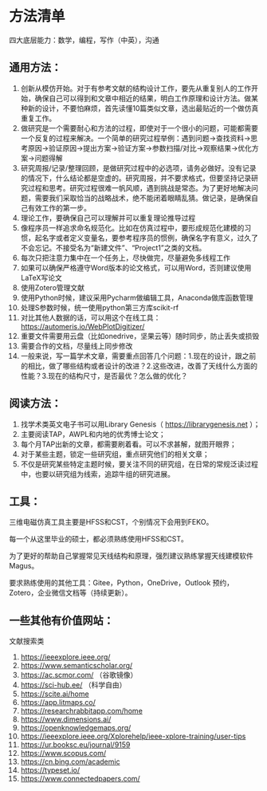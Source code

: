 # 方法清单

四大底层能力：数学，编程，写作（中英），沟通

## 通用方法：

1. 创新从模仿开始。对于有参考文献的结构设计工作，要先从重复别人的工作开始，确保自己可以得到和文章中相近的结果，明白工作原理和设计方法。做某种新的设计，不要怕麻烦，首先读懂10篇类似文章，选出最贴近的一个做仿真重复工作。
2. 做研究是一个需要耐心和方法的过程，即使对于一个很小的问题，可能都需要一个反复的过程来解决。一个简单的研究过程举例：遇到问题->查找资料->思考原因->验证原因->提出方案->验证方案->参数扫描/对比->观察结果->优化方案->问题得解
3. 研究周报/记录/整理回顾，是做研究过程中的必选项，请务必做好。没有记录的情况下，什么结论都是空虚的。研究周报，并不要求格式，但要坚持记录研究过程和思考。研究过程很难一帆风顺，遇到挑战是常态。为了更好地解决问题，需要我们采取恰当的战略战术，绝不能闭着眼睛乱猜。做记录，是确保自己有效工作的第一步。
4. 理论工作，要确保自己可以理解并可以重复理论推导过程
5. 像程序员一样追求命名规范化。比如在仿真过程中，要形成规范化建模的习惯，起名字或者定义变量名，要参考程序员的惯例，确保名字有意义，过久了不会忘记。不接受名为“新建文件”、“Project1”之类的文档。
6. 每次只把注意力集中在一个任务上，尽快做完，尽量避免多线程工作
7. 如果可以确保严格遵守Word版本的论文格式，可以用Word，否则建议使用LaTeX写论文
8. 使用Zotero管理文献
9. 使用Python时候，建议采用Pycharm做编辑工具，Anaconda做库函数管理
10. 处理S参数时候，统一使用python第三方库scikit-rf
11. 对比其他人数据的话，可以用这个在线工具：https://automeris.io/WebPlotDigitizer/
12. 重要文件需要用云盘（比如onedrive，坚果云等）随时同步，防止丢失或损毁
13. 需要合作的文档，尽量线上同步修改
14. 一般来说，写一篇学术文章，需要重点回答几个问题：1.现在的设计，跟之前的相比，做了哪些结构或者设计的改进？2.这些改进，改善了天线什么方面的性能？3.现在的结构尺寸，是否最优？怎么做的优化？

## 阅读方法：


1. 找学术类英文电子书可以用Library Genesis（ https://librarygenesis.net ）；
2. 主要阅读TAP，AWPL和内地的优秀博士论文；
3. 每个月TAP出新的文章，都需要刷着看。可以不求甚解，就图开眼界；
4. 对于某些主题，锁定一些研究组，重点研究他们的相关文章；
5. 不仅是研究某些特定主题时候，要关注不同的研究组，在日常的常规泛读过程中，也要以研究组为线索，追踪牛组的研究进展。

## 工具：

三维电磁仿真工具主要是HFSS和CST，个别情况下会用到FEKO。

每一个从这里毕业的硕士，都必须熟练使用HFSS和CST。

为了更好的帮助自己掌握常见天线结构和原理，强烈建议熟练掌握天线建模软件Magus。

要求熟练使用的其他工具：Gitee，Python，OneDrive，Outlook 预约，Zotero，企业微信文档等（持续更新）。

## 一些其他有价值网站：

文献搜索类

1. https://ieeexplore.ieee.org/
2. https://www.semanticscholar.org/
3. https://ac.scmor.com/ （谷歌镜像）
4. https://sci-hub.ee/ （科学自由）
5. https://scite.ai/home
6. https://app.litmaps.co/
7. https://researchrabbitapp.com/home
8. https://www.dimensions.ai/
9. https://openknowledgemaps.org/
10. https://ieeexplore.ieee.org/Xplorehelp/ieee-xplore-training/user-tips
11. https://ur.booksc.eu/journal/9159
12. https://www.scopus.com/
13. https://cn.bing.com/academic
14. https://typeset.io/
15. https://www.connectedpapers.com/
